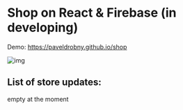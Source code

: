 # Shop on React & Firebase (in developing)

Demo: https://paveldrobny.github.io/shop

![img](https://firebasestorage.googleapis.com/v0/b/personal-24c21.appspot.com/o/Projects%2Fcards_Shop.jpg?alt=media&token=6043eada-3003-4a83-8330-83f14f6ad247)

## List of store updates: 
   empty at the moment
